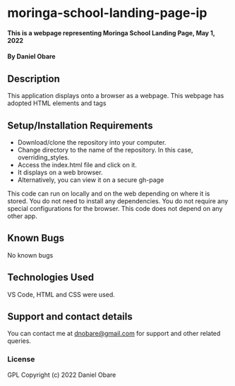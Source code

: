 # moringa-school-landing-page-ip
#### This is a webpage representing Moringa School Landing Page, May 1, 2022
#### By Daniel Obare
## Description
This application displays onto a browser as a webpage. This webpage has adopted HTML elements and tags
## Setup/Installation Requirements
* Download/clone the repository into your computer.
* Change directory to the name of the repository. In this case, overriding_styles.
* Access the index.html file and click on it.
* It displays on a web browser.
* Alternatively, you can view it on a secure gh-page

This code can run on locally and on the web depending on where it is stored. You do not need to install any dependencies. You do not require any special configurations for the browser. This code does not depend on any other app.
## Known Bugs
No known bugs
## Technologies Used
VS Code, HTML and CSS were used.
## Support and contact details
You can contact me at dnobare@gmail.com for support and other related queries.
### License
GPL
Copyright (c) 2022 Daniel Obare
